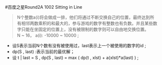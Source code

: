 #百度之星Round2A 1002 Sitting in Line
> N个整数a(i)将会做成一排，他们将通过不断交换自己的位置，最终达到所有相邻两数乘积的和最大的，参与游戏的数字有整数也有负数。并且某些数字只能在坐固定的位置上，没有被限制的数字则可以自由地交换位置。<br>
> N ~ 16， a(i): -10000 ~ 10000 ;

* 设S表示当前N个数有没有被使用过，last表示上一个被使用的数字的id ;<br>
* dp(S , last) :表示当前的最优解；<br>
* 设 t | last = S , dp(S , last) = max ( dp(t , xlst) + a(xlst)\*a(last) ) ;<br>
